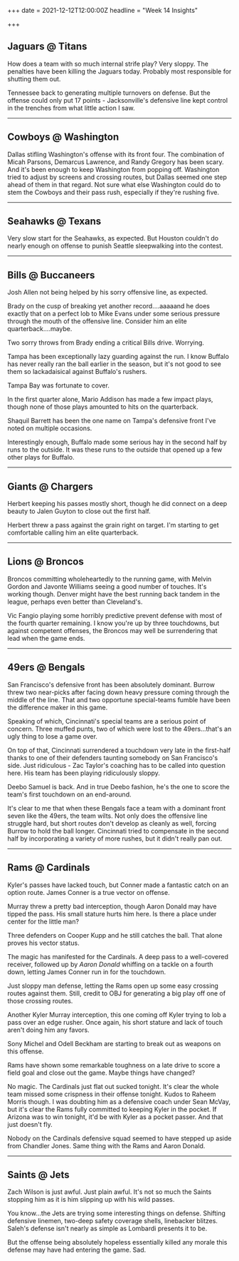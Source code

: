 +++
date = 2021-12-12T12:00:00Z
headline = "Week 14 Insights"

+++
## Jaguars @ Titans

How does a team with so much internal strife play? Very sloppy. The penalties have been killing the Jaguars today. Probably most responsible for shutting them out.

Tennessee back to generating multiple turnovers on defense. But the offense could only put 17 points - Jacksonville's defensive line kept control in the trenches from what little action I saw.

***

## Cowboys @ Washington

Dallas stifling Washington's offense with its front four. The combination of Micah Parsons, Demarcus Lawrence, and Randy Gregory has been scary. And it's been enough to keep Washington from popping off. Washington tried to adjust by screens and crossing routes, but Dallas seemed one step ahead of them in that regard. Not sure what else Washington could do to stem the Cowboys and their pass rush, especially if they're rushing five.

***

## Seahawks @ Texans

Very slow start for the Seahawks, as expected. But Houston couldn't do nearly enough on offense to punish Seattle sleepwalking into the contest.

***

## Bills @ Buccaneers

Josh Allen not being helped by his sorry offensive line, as expected.

Brady on the cusp of breaking yet another record....aaaaand he does exactly that on a perfect lob to Mike Evans under some serious pressure through the mouth of the offensive line. Consider him an elite quarterback....maybe.

Two sorry throws from Brady ending a critical Bills drive. Worrying.

Tampa has been exceptionally lazy guarding against the run. I know Buffalo has never really ran the ball earlier in the season, but it's not good to see them so lackadaisical against Buffalo's rushers.

Tampa Bay was fortunate to cover.

In the first quarter alone, Mario Addison has made a few impact plays, though none of those plays amounted to hits on the quarterback.

Shaquil Barrett has been the one name on Tampa's defensive front I've noted on multiple occasions.

Interestingly enough, Buffalo made some serious hay in the second half by runs to the outside. It was these runs to the outside that opened up a few other plays for Buffalo.

***

## Giants @ Chargers

Herbert keeping his passes mostly short, though he did connect on a deep beauty to Jalen Guyton to close out the first half.

Herbert threw a pass against the grain right on target. I'm starting to get comfortable calling him an elite quarterback.

***

## Lions @ Broncos

Broncos committing wholeheartedly to the running game, with Melvin Gordon and Javonte Williams seeing a good number of touches. It's working though. Denver might have the best running back tandem in the league, perhaps even better than Cleveland's.

Vic Fangio playing some horribly predictive prevent defense with most of the fourth quarter remaining. I know you're up by three touchdowns, but against competent offenses, the Broncos may well be surrendering that lead when the game ends.

***

## 49ers @ Bengals

San Francisco's defensive front has been absolutely dominant. Burrow threw two near-picks after facing down heavy pressure coming through the middle of the line. That and two opportune special-teams fumble have been the difference maker in this game.

Speaking of which, Cincinnati's special teams are a serious point of concern. Three muffed punts, two of which were lost to the 49ers...that's an ugly thing to lose a game over.

On top of that, Cincinnati surrendered a touchdown very late in the first-half thanks to one of their defenders taunting somebody on San Francisco's side. Just ridiculous - Zac Taylor's coaching has to be called into question here. His team has been playing ridiculously sloppy.

Deebo Samuel is back. And in true Deebo fashion, he's the one to score the team's first touchdown on an end-around.

It's clear to me that when these Bengals face a team with a dominant front seven like the 49ers, the team wilts. Not only does the offensive line struggle hard, but short routes don't develop as cleanly as well, forcing Burrow to hold the ball longer. Cincinnati tried to compensate in the second half by incorporating a variety of more rushes, but it didn't really pan out.

***

## Rams @ Cardinals

Kyler's passes have lacked touch, but Conner made a fantastic catch on an option route. James Conner is a true vector on offense.

Murray threw a pretty bad interception, though Aaron Donald may have tipped the pass. His small stature hurts him here. Is there a place under center for the little man?

Three defenders on Cooper Kupp and he still catches the ball. That alone proves his vector status.

The magic has manifested for the Cardinals. A deep pass to a well-covered receiver, followed up by _Aaron Donald_ whiffing on a tackle on a fourth down, letting James Conner run in for the touchdown.

Just sloppy man defense, letting the Rams open up some easy crossing routes against them. Still, credit to OBJ for generating a big play off one of those crossing routes.

Another Kyler Murray interception, this one coming off Kyler trying to lob a pass over an edge rusher. Once again, his short stature and lack of touch aren't doing him any favors.

Sony Michel and Odell Beckham are starting to break out as weapons on this offense.

Rams have shown some remarkable toughness on a late drive to score a field goal and close out the game. Maybe things have changed?

No magic. The Cardinals just flat out sucked tonight. It's clear the whole team missed some crispness in their offense tonight. Kudos to Raheem Morris though. I was doubting him as a defensive coach under Sean McVay, but it's clear the Rams fully committed to keeping Kyler in the pocket. If Arizona was to win tonight, it'd be with Kyler as a pocket passer. And that just doesn't fly.

Nobody on the Cardinals defensive squad seemed to have stepped up aside from Chandler Jones. Same thing with the Rams and Aaron Donald.

***

## Saints @ Jets

Zach Wilson is just awful. Just plain awful. It's not so much the Saints stopping him as it is him slipping up with his wild passes.

You know...the Jets are trying some interesting things on defense. Shifting defensive linemen, two-deep safety coverage shells, linebacker blitzes. Saleh's defense isn't nearly as simple as Lombardi presents it to be.

But the offense being absolutely hopeless essentially killed any morale this defense may have had entering the game. Sad.